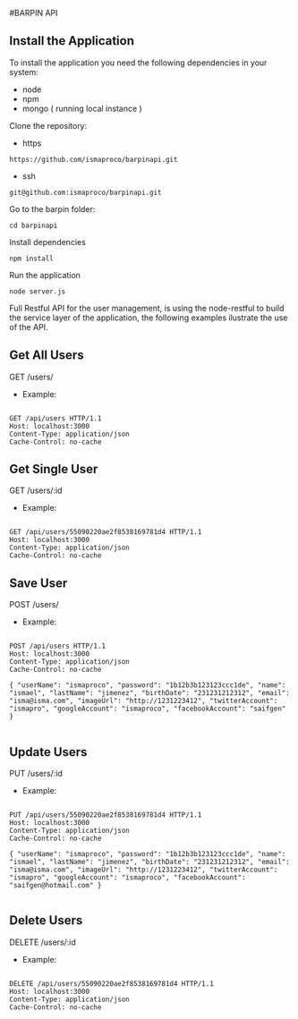 #BARPIN API

Install the Application
-----------------------

To install the application you need the following dependencies in your system:

- node
- npm
- mongo ( running local instance )

Clone the repository:
- https
```
https://github.com/ismaproco/barpinapi.git
```
- ssh
```
git@github.com:ismaproco/barpinapi.git
```

Go to the barpin folder:
```
cd barpinapi
```

Install dependencies
```
npm install
```

Run the application
```
node server.js
```


Full Restful API for the user management, is using the node-restful to build the service layer of the application, the following examples ilustrate the use of the API.

Get All Users
---------------

GET /users/

- Example:
```

GET /api/users HTTP/1.1
Host: localhost:3000
Content-Type: application/json
Cache-Control: no-cache

```

Get Single User
---------------

GET /users/:id

- Example:
```

GET /api/users/55090220ae2f8538169781d4 HTTP/1.1
Host: localhost:3000
Content-Type: application/json
Cache-Control: no-cache

```


Save User
---------------

POST /users/

- Example:
```

POST /api/users HTTP/1.1
Host: localhost:3000
Content-Type: application/json
Cache-Control: no-cache

{ "userName": "ismaproco", "password": "1b12b3b123123ccc1de", "name": "ismael", "lastName": "jimenez", "birthDate": "231231212312", "email": "isma@isma.com", "imageUrl": "http://1231223412", "twitterAccount": "ismapro", "googleAccount": "ismaproco", "facebookAccount": "saifgen" }


```

Update Users
---------------

PUT /users/:id

- Example:
```

PUT /api/users/55090220ae2f8538169781d4 HTTP/1.1
Host: localhost:3000
Content-Type: application/json
Cache-Control: no-cache

{ "userName": "ismaproco", "password": "1b12b3b123123ccc1de", "name": "ismael", "lastName": "jimenez", "birthDate": "231231212312", "email": "isma@isma.com", "imageUrl": "http://1231223412", "twitterAccount": "ismapro", "googleAccount": "ismaproco", "facebookAccount": "saifgen@hotmail.com" }


```

Delete Users
---------------

DELETE /users/:id

- Example:
```

DELETE /api/users/55090220ae2f8538169781d4 HTTP/1.1
Host: localhost:3000
Content-Type: application/json
Cache-Control: no-cache

```